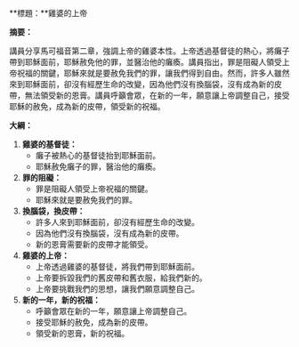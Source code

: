 **標題：**雞婆的上帝

**摘要：**

講員分享馬可福音第二章，強調上帝的雞婆本性。上帝透過基督徒的熱心，將癱子帶到耶穌面前，耶穌赦免他的罪，並醫治他的癱瘓。講員指出，罪是阻礙人領受上帝祝福的關鍵，耶穌來就是要赦免我們的罪，讓我們得到自由。然而，許多人雖然來到耶穌面前，卻沒有經歷生命的改變，因為他們沒有換腦袋，沒有成為新的皮帶，無法領受新的恩膏。講員呼籲會眾，在新的一年，願意讓上帝調整自己，接受耶穌的赦免，成為新的皮帶，領受新的祝福。

**大綱：**

1. **雞婆的基督徒：**
    - 癱子被熱心的基督徒抬到耶穌面前。
    - 耶穌赦免癱子的罪，醫治他的癱瘓。
2. **罪的阻礙：**
    - 罪是阻礙人領受上帝祝福的關鍵。
    - 耶穌來就是要赦免我們的罪。
3. **換腦袋，換皮帶：**
    - 許多人來到耶穌面前，卻沒有經歷生命的改變。
    - 因為他們沒有換腦袋，沒有成為新的皮帶。
    - 新的恩膏需要新的皮帶才能領受。
4. **雞婆的上帝：**
    - 上帝透過雞婆的基督徒，將我們帶到耶穌面前。
    - 上帝要拆毀我們的舊皮帶和舊衣服，給我們新的。
    - 上帝要挑戰我們的思想，讓我們願意調整自己。
5. **新的一年，新的祝福：**
    - 呼籲會眾在新的一年，願意讓上帝調整自己。
    - 接受耶穌的赦免，成為新的皮帶。
    - 領受新的恩膏，新的祝福。